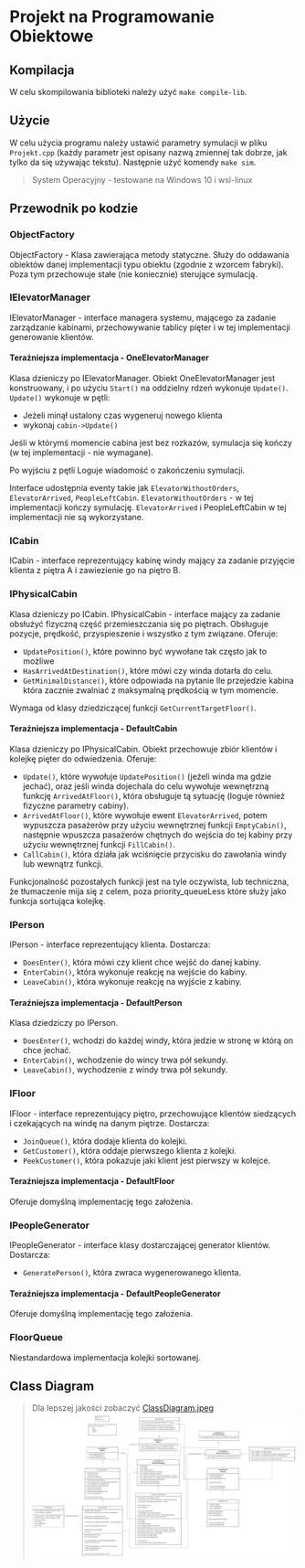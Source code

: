 # Projekt na Programowanie Obiektowe
## Kompilacja
W celu skompilowania biblioteki należy użyć `make compile-lib`.

## Użycie
W celu użycia programu należy ustawić parametry symulacji w pliku `Projekt.cpp` (każdy parametr jest opisany nazwą zmiennej tak dobrze, jak tylko da się używając tekstu).
Następnie użyć komendy `make sim`.

> System Operacyjny - testowane na Windows 10 i wsl-linux

## Przewodnik po kodzie
### ObjectFactory
ObjectFactory - Klasa zawierająca metody statyczne. 
Służy do oddawania obiektów danej implementacji typu obiektu (zgodnie z wzorcem fabryki).
Poza tym przechowuje stałe (nie koniecznie) sterujące symulacją.

### IElevatorManager
IElevatorManager - interface managera systemu, mającego za zadanie zarządzanie kabinami, przechowywanie tablicy pięter i w tej implementacji generowanie klientów.

#### Teraźniejsza implementacja - OneElevatorManager
Klasa dzieniczy po IElevatorManager.
Obiekt OneElevatorManager jest konstruowany, i po użyciu `Start()` na oddzielny rdzeń wykonuje `Update()`.
`Update()` wykonuje w pętli:
- Jeżeli minął ustalony czas wygeneruj nowego klienta
- wykonaj `cabin->Update()`

Jeśli w którymś momencie cabina jest bez rozkazów, symulacja się kończy (w tej implementacji - nie wymagane).

Po wyjściu z pętli Loguje wiadomość o zakończeniu symulacji.

Interface udostępnia eventy takie jak `ElevatorWithoutOrders`, `ElevatorArrived`, `PeopleLeftCabin`.
`ElevatorWithoutOrders` - w tej implementacji kończy symulację.
`ElevatorArrived` i PeopleLeftCabin w tej implementacji nie są wykorzystane.

### ICabin
ICabin - interface reprezentujący kabinę windy mający za zadanie przyjęcie klienta z piętra A i zawiezienie go na piętro B.

### IPhysicalCabin
Klasa dzieniczy po ICabin.
IPhysicalCabin - interface mający za zadanie obsłużyć fizyczną część przemieszczania się po piętrach. Obsługuje pozycje, prędkość, przyspieszenie i wszystko z tym związane. 
Oferuje:
- `UpdatePosition()`, które powinno być wywołane tak często jak to możliwe
- `HasArrivedAtDestination()`, które mówi czy winda dotarła do celu.
- `GetMinimalDistance()`, które odpowiada na pytanie Ile przejedzie kabina która zacznie zwalniać z maksymalną prędkością w tym momencie.

Wymaga od klasy dziedziczącej funkcji `GetCurrentTargetFloor()`.

#### Teraźniejsza implementacja - DefaultCabin
Klasa dzieniczy po IPhysicalCabin.
Obiekt przechowuje zbiór klientów i kolejkę pięter do odwiedzenia.
Oferuje:
- `Update()`, które wywołuje `UpdatePosition()` (jeżeli winda ma gdzie jechać), oraz jeśli winda dojechala do celu wywołuje wewnętrzną funkcję `ArrivedAtFloor()`, która obsługuje tą sytuację (loguje również fizyczne parametry cabiny).
- `ArrivedAtFloor()`, które wywołuje ewent `ElevatorArrived`, potem wypuszcza pasażerów przy użyciu wewnętrznej funkcji `EmptyCabin()`, następnie wpuszcza pasażerów chętnych do wejścia do tej kabiny przy użyciu wewnętrznej funkcji `FillCabin()`.
- `CallCabin()`, która działa jak wciśnięcie przycisku do zawołania windy lub wewnątrz funkcji.

Funkcjonalność pozostałych funkcji jest na tyle oczywista, lub techniczna, że tłumaczenie mija się z celem, poza priority_queueLess które służy jako funkcja sortująca kolejkę.

### IPerson
IPerson - interface reprezentujący klienta.
Dostarcza:
- `DoesEnter()`, która mówi czy klient chce wejść do danej kabiny.
- `EnterCabin()`, która wykonuje reakcję na wejście do kabiny.
- `LeaveCabin()`, która wykonuje reakcję na wyjście z kabiny.


#### Teraźniejsza implementacja - DefaultPerson
Klasa dziedziczy po IPerson.
- `DoesEnter()`, wchodzi do każdej windy, która jedzie w stronę w którą on chce jechać.
- `EnterCabin()`, wchodzenie do wincy trwa pół sekundy.
- `LeaveCabin()`, wychodzenie z windy trwa pół sekundy.

### IFloor
IFloor - interface reprezentujący piętro, przechowujące klientów siedzących i czekających na windę na danym piętrze. 
Dostarcza:
- `JoinQueue()`, która dodaje klienta do kolejki.
- `GetCustomer()`, która oddaje pierwszego klienta z kolejki.
- `PeekCustomer()`, która pokazuje jaki klient jest pierwszy w kolejce.

#### Teraźniejsza implementacja - DefaultFloor
Oferuje domyślną implementację tego założenia.

### IPeopleGenerator
IPeopleGenerator - interface klasy dostarczającej generator klientów.
Dostarcza:
- `GeneratePerson()`, która zwraca wygenerowanego klienta.

#### Teraźniejsza implementacja - DefaultPeopleGenerator
Oferuje domyślną implementację tego założenia.

### FloorQueue
Niestandardowa implementacja kolejki sortowanej.

## Class Diagram
> Dla lepszej jakości zobaczyć [ClassDiagram.jpeg](ClassDiagram.jpeg)
![Class Diagram](ClassDiagram.png)
